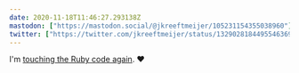 ```yaml
---
date: 2020-11-18T11:46:27.293138Z
mastodon: ["https://mastodon.social/@jkreeftmeijer/105231154355038960"]
twitter: ["https://twitter.com/jkreeftmeijer/status/1329028184495546369"]
---
```

I'm [touching the Ruby code again](https://gist.github.com/jeffkreeftmeijer/c1c6f31750bfe1ab1012b6601c9ea38e). ❤️
